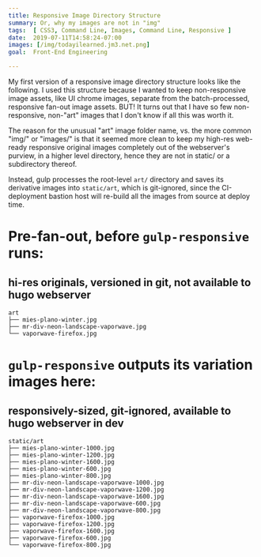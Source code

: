 ```yaml
---
title: Responsive Image Directory Structure
summary: Or, why my images are not in "img"
tags:  [ CSS3, Command Line, Images, Command Line, Responsive ]
date:  2019-07-11T14:58:24-07:00
images: [/img/todayilearned.jm3.net.png]
goal:  Front-End Engineering

---
```


My first version of a responsive image directory structure looks like
the following. I used this structure because I wanted to keep
non-responsive image assets, like UI chrome images, separate from the
batch-processed, responsive fan-out image assets. BUT! It turns out that
I have so few non-responsive, non-"art" images that I don't know if all
this was worth it.

The reason for the unusual "art" image folder name, vs. the more common
"img/" or "images/" is that it seemed more clean to keep my high-res
web-ready responsive original images completely out of the webserver's
purview, in a higher level directory, hence they are not in static/ or a
subdirectory thereof.

Instead, gulp processes the root-level `art/` directory and saves its
derivative images into `static/art`, which is git-ignored, since the
CI-deployment bastion host will re-build all the images from source at
deploy time.

# Pre-fan-out, before `gulp-responsive` runs:

## hi-res originals, versioned in git, not available to hugo webserver

    art
    ├── mies-plano-winter.jpg
    ├── mr-div-neon-landscape-vaporwave.jpg
    └── vaporwave-firefox.jpg

# `gulp-responsive` outputs its variation images here:

## responsively-sized, git-ignored, available to hugo webserver in dev

    static/art
    ├── mies-plano-winter-1000.jpg
    ├── mies-plano-winter-1200.jpg
    ├── mies-plano-winter-1600.jpg
    ├── mies-plano-winter-600.jpg
    ├── mies-plano-winter-800.jpg
    ├── mr-div-neon-landscape-vaporwave-1000.jpg
    ├── mr-div-neon-landscape-vaporwave-1200.jpg
    ├── mr-div-neon-landscape-vaporwave-1600.jpg
    ├── mr-div-neon-landscape-vaporwave-600.jpg
    ├── mr-div-neon-landscape-vaporwave-800.jpg
    ├── vaporwave-firefox-1000.jpg
    ├── vaporwave-firefox-1200.jpg
    ├── vaporwave-firefox-1600.jpg
    ├── vaporwave-firefox-600.jpg
    └── vaporwave-firefox-800.jpg

